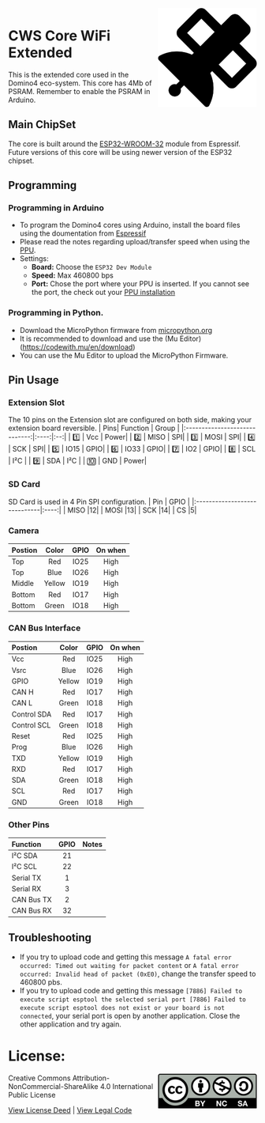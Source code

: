 <img src="assets/CWV.svg" width=200 align="right">

# CWS Core WiFi Extended
This is the extended core used in the Domino4 eco-system.
This core has 4Mb of PSRAM. Remember to enable the PSRAM in Arduino.

## Main ChipSet
The core is built around the [ESP32-WROOM-32](https://www.espressif.com/sites/default/files/documentation/esp32-wroom-32_datasheet_en.pdf) module from Espressif. Future versions of this core will be using newer version of the ESP32 chipset.

## Programming

### Programming in Arduino
- To program the Domino4 cores using Arduino, install the board files using the doumentation from [Espressif](https://github.com/espressif/arduino-esp32)
- Please read the notes regarding upload/transfer speed when using the [PPU](https://github.com/domino4com/PPU).
- Settings:
  - **Board:** Choose the ```ESP32 Dev Module```
  - **Speed:** Max 460800 bps
  - **Port:** Chose the port where your PPU is inserted. If you cannot see the port, the check out your [PPU installation](https://github.com/domino4com/PPU)

### Programming in Python.
- Download the MicroPython firmware from [micropython.org](https://micropython.org/download/esp32/)
- It is recommended to download and use the (Mu Editor)(https://codewith.mu/en/download)
- You can use the Mu Editor to upload the MicroPython Firmware.

## Pin Usage
### Extension Slot
The 10 pins on the Extension slot are configured on both side, making your extension board reversible.
| Pins| Function | Group |
|:-----------------------------:|:----:|:--:|
| :one:                 | Vcc | Power|
| :two:                 | MISO | SPI|
| :three:                    | MOSI | SPI|
| :four:                  | SCK | SPI|
| :five:            | IO15  | GPIO|
| :six: | IO33 | GPIO|
| :seven:                       | IO2 | GPIO|
| :eight:                       | SCL | I²C |
| :nine:                       | SDA | I²C |
| :keycap_ten:                       | GND | Power|

### SD Card
SD Card is used in 4 Pin SPI configuration.
| Pin | GPIO |
|:-----------------------------|:----:|
|  MISO |12| 
|  MOSI |13| 
|  SCK |14| 
|  CS |5| 

### Camera
| Postion | Color | GPIO | On when|
|:-----------------------------|:----:|:--:|:--:
|  Top |Red| IO25 | High |
|  Top |Blue| IO26 | High |
|  Middle |Yellow| IO19 | High |
|  Bottom |Red| IO17 | High |
|  Bottom |Green| IO18 | High |

### CAN Bus Interface
| Postion | Color | GPIO | On when|
|:-----------------------------|:----:|:--:|:--:
|  Vcc |Red| IO25 | High |
|  Vsrc |Blue| IO26 | High |
|  GPIO |Yellow| IO19 | High |
|  CAN H |Red| IO17 | High |
|  CAN L |Green| IO18 | High |
|  Control SDA |Red| IO17 | High |
|  Control SCL |Green| IO18 | High |
|  Reset |Red| IO25 | High |
|  Prog |Blue| IO26 | High |
|  TXD |Yellow| IO19 | High |
|  RXD |Red| IO17 | High |
|  SDA |Green| IO18 | High |
|  SCL |Red| IO17 | High |
|  GND |Green| IO18 | High |
### Other Pins
| Function |  GPIO | Notes|
|:-----------------------------|:----:|:--|
|  I²C SDA |21| |
|  I²C SCL |22| |
|  Serial TX |1| |
|  Serial RX |3| |
|  CAN Bus TX |2| |
|  CAN Bus RX |32| |

## Troubleshooting
- If you try to upload code and getting this message ```A fatal error occurred: Timed out waiting for packet content``` or ```A fatal error occurred: Invalid head of packet (0xE0)```, change the transfer speed to 460800 pbs.
- If you try to upload code and getting this message ```[7886] Failed to execute script esptool the selected serial port [7886] Failed to execute script esptool does not exist or your board is not connected```, your serial port is open by another application. Close the other application and try again.

# License: 
<img src="assets/CC-BY-NC-SA.svg" width=200 align="right">
Creative Commons Attribution-NonCommercial-ShareAlike 4.0 International Public License

[View License Deed](https://creativecommons.org/licenses/by-nc-sa/4.0/) | [View Legal Code](https://creativecommons.org/licenses/by-nc-sa/4.0/legalcode)


